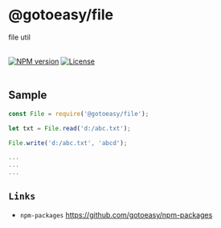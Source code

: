 # @gotoeasy/file
file util
<br>
<br>

[![NPM version](https://img.shields.io/npm/v/@gotoeasy/file.svg)](https://www.npmjs.com/package/@gotoeasy/file)
[![License](https://img.shields.io/badge/License-Apache%202-brightgreen.svg)](http://www.apache.org/licenses/LICENSE-2.0)
<br>
<br>



## Sample
```js
const File = require('@gotoeasy/file');

let txt = File.read('d:/abc.txt');

File.write('d:/abc.txt', 'abcd');

...
...
...

```


## `Links`
* `npm-packages` https://github.com/gotoeasy/npm-packages

